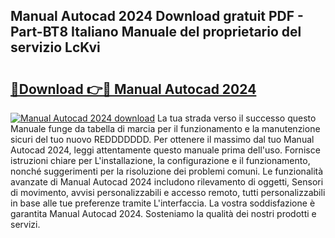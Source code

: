 ## Manual Autocad 2024 Download gratuit PDF - Part-BT8 Italiano Manuale del proprietario del servizio LcKvi

# <h2><a href="http://dfglf7n.blite.top/?on=Manual+Autocad+2024">🔗Download 👉🔴 Manual Autocad 2024</a></h2>

[![Manual Autocad 2024 download](https://i.imgur.com/lujVjoI.png)](http://dfglf7n.blite.top/?on=Manual+Autocad+2024)
La tua strada verso il successo questo Manuale funge da tabella di marcia per il funzionamento e la manutenzione sicuri del tuo nuovo REDDDDDDD. Per ottenere il massimo dal tuo Manual Autocad 2024, leggi attentamente questo manuale prima dell'uso. Fornisce istruzioni chiare per L'installazione, la configurazione e il funzionamento, nonché suggerimenti per la risoluzione dei problemi comuni. Le funzionalità avanzate di Manual Autocad 2024 includono rilevamento di oggetti, Sensori di movimento, avvisi personalizzabili e accesso remoto, tutti personalizzabili in base alle tue preferenze tramite L'interfaccia. La vostra soddisfazione è garantita Manual Autocad 2024. Sosteniamo la qualità dei nostri prodotti e servizi.
